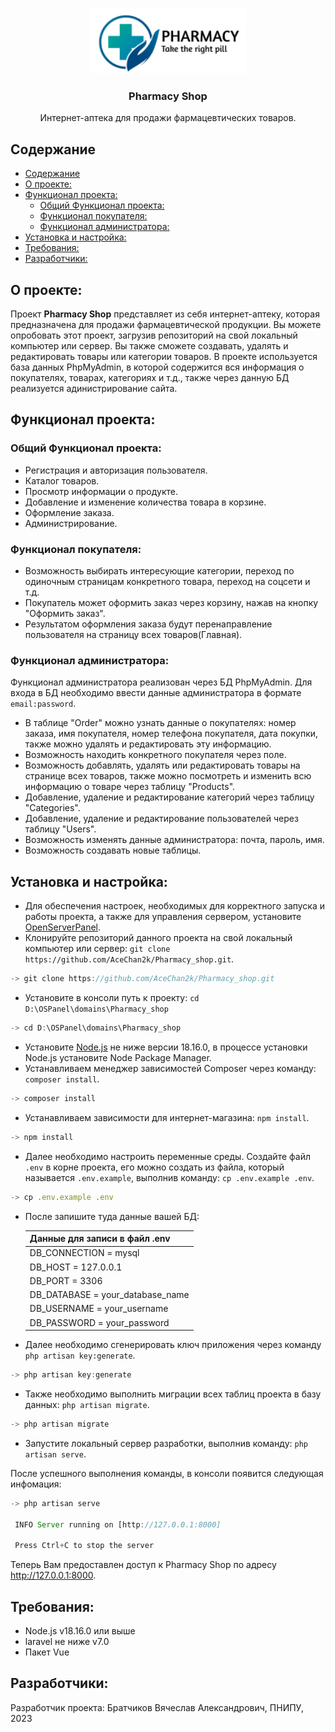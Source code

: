 <p align="center">
  <a href="https://github.com/AceChan2k/Pharmacy_shop">
    <img src="./public/img/logo2.svg" width="250">
  </a>
</p>

<h3 align="center">Pharmacy Shop</h3>

<p align="center">
Интернет-аптека для продажи фармацевтических товаров.
</p>



## Содержание
- [Содержание](#содержание)
- [О проекте:](#о-проекте)
- [Функционал проекта:](#функционал-проекта)
  - [Общий Функционал проекта:](#общий-функционал-проекта)
  - [Функционал покупателя:](#функционал-покупателя)
  - [Функционал администратора:](#функционал-администратора)
- [Установка и настройка:](#установка-и-настройка)
- [Требования:](#требования)
- [Разработчики:](#разработчики)

## О проекте:
Проект **Pharmacy Shop** представляет из себя интернет-аптеку, которая предназначена для продажи фармацевтической продукции. Вы можете опробовать этот проект, загрузив репозиторий на свой локальный компьютер или сервер. Вы также сможете создавать, удалять и редактировать товары или категории товаров. В проекте используется база данных PhpMyAdmin, в которой содержится вся информация о покупателях, товарах, категориях и т.д., также через данную БД реализуется адинистрирование сайта.

## Функционал проекта:

### Общий Функционал проекта:
- Регистрация и авторизация пользователя.
- Каталог товаров.
- Просмотр информации о продукте.
- Добавление и изменение количества товара в корзине. 
- Оформление заказа.
- Администрирование.

### Функционал покупателя:
- Возможность выбирать интересующие категории, переход по одиночным страницам конкретного товара, переход на соцсети и т.д.
- Покупатель может оформить заказ через корзину, нажав на кнопку "Оформить заказ".
- Результатом оформления заказа будут перенаправление пользователя на страницу всех товаров(Главная).
  
### Функционал администратора:
Функционал администратора реализован через БД PhpMyAdmin. Для входа в БД необходимо ввести данные администратора в формате `email:password`.
- В таблице "Order" можно узнать данные о покупателях: номер заказа, имя покупателя, номер телефона покупателя, дата покупки, также можно удалять и редактировать эту информацию.
- Возможность находить конкретного покупателя через поле.
- Возможность добавлять, удалять или редактировать товары на странице всех товаров, также можно посмотреть и изменить всю информацию о товаре через таблицу "Products".
- Добавление, удаление и редактирование категорий через таблицу "Categories".
- Добавление, удаление и редактирование пользователей через таблицу "Users".
- Возможность изменять данные администратора: почта, пароль, имя.
- Возможность создавать новые таблицы.

## Установка и настройка:

- Для обеспечения настроек, необходимых для корректного запуска и работы проекта, а также для управления сервером, установите [OpenServerPanel](https://ospanel.io/).
- Клонируйте репозиторий данного проекта на свой локальный компьютер или сервер: `git clone https://github.com/AceChan2k/Pharmacy_shop.git`.
  
```js
-> git clone https://github.com/AceChan2k/Pharmacy_shop.git
```

- Установите в консоли путь к проекту: `cd D:\OSPanel\domains\Pharmacy_shop`

```js
-> cd D:\OSPanel\domains\Pharmacy_shop
```

- Установите [Node.js](https://nodejs.org/ru/) не ниже версии 18.16.0, в процессе установки Node.js установите Node Package Manager.
- Устанавливаем менеджер зависимостей Composer через команду: `composer install`.

```js
-> composer install
```

- Устанавливаем зависимости для интернет-магазина: `npm install`.
  
```js
-> npm install
```

- Далее необходимо настроить переменные среды. Создайте файл `.env` в корне проекта, его можно создать из файла, который называется `.env.example`, выполнив команду: `cp .env.example .env`. 
  
```js
-> cp .env.example .env
```

- После запишите туда данные вашей БД:
  
  | Данные для записи в файл .env   |
  | ------------------------------- |
  | DB_CONNECTION = mysql           | 
  | DB_HOST = 127.0.0.1             |
  | DB_PORT = 3306                  |
  | DB_DATABASE = your_database_name|
  | DB_USERNAME = your_username     |
  | DB_PASSWORD = your_password     |

- Далее необходимо сгенерировать ключ приложения через команду `php artisan key:generate`.
  
```js
-> php artisan key:generate
```

- Также необходимо выполнить миграции всех таблиц проекта в базу данных: `php artisan migrate`.
  
```js
-> php artisan migrate
```
- Запустите локальный сервер разработки, выполнив команду: `php artisan serve`.

После успешного выполнения команды, в консоли появится следующая инфомация:

```js
-> php artisan serve

 INFO Server running on [http://127.0.0.1:8000]

 Press Ctrl+C to stop the server
```
Теперь Вам предоставлен доступ к Pharmacy Shop по адресу http://127.0.0.1:8000.

## Требования:
- Node.js v18.16.0 или выше
- laravel не ниже v7.0
- Пакет Vue
  
## Разработчики:
Разработчик проекта: Братчиков Вячеслав Александрович, ПНИПУ, 2023